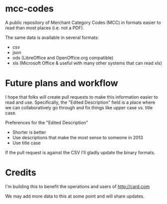 mcc-codes
=========

A public repository of Merchant Category Codes (MCC) in formats easier to read
than most places (i.e. not a PDF).

The same data is available in several formats:

* csv
* json
* ods (LibreOffice and OpenOffice.org compatible)
* xls (Microsoft Office & useful with many other systems that can read xls)

Future plans and workflow
=========================
I hope that folks will create pull requests to make this information easier to
read and use. Specifically, the "Edited Description" field is a place where we
can collaboratively go through and fix things like upper case vs. title case.

Preferences for the "Edited Description"

* Shorter is better
* Use descriptions that make the most sense to someone in 2013
* Use title case

If the pull request is against the CSV I'll gladly update the
binary formats.


Credits
=======
I'm building this to benefit the operations and users of http://card.com

We may add more data to this at some point and will share updates.

